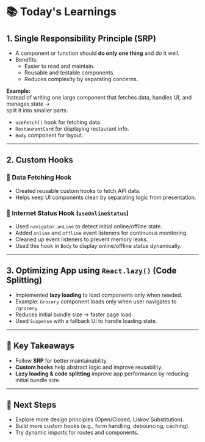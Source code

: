 # 📚 Today's Learnings

## 1. Single Responsibility Principle (SRP)
- A component or function should **do only one thing** and do it well.
- Benefits:
  - Easier to read and maintain.
  - Reusable and testable components.
  - Reduces complexity by separating concerns.

**Example:**  
Instead of writing one large component that fetches data, handles UI, and manages state →  
split it into smaller parts:  
- `useFetch()` hook for fetching data.  
- `RestaurantCard` for displaying restaurant info.  
- `Body` component for layout.

---

## 2. Custom Hooks
### 🔹 Data Fetching Hook
- Created reusable custom hooks to fetch API data.
- Helps keep UI components clean by separating logic from presentation.

### 🔹 Internet Status Hook (`useOnlineStatus`)
- Used `navigator.onLine` to detect initial online/offline state.
- Added `online` and `offline` event listeners for continuous monitoring.
- Cleaned up event listeners to prevent memory leaks.
- Used this hook in `Body` to display online/offline status dynamically.

---

## 3. Optimizing App using `React.lazy()` (Code Splitting)
- Implemented **lazy loading** to load components only when needed.
- Example: `Grocery` component loads only when user navigates to `/grocery`.
- Reduces initial bundle size → faster page load.
- Used `Suspense` with a fallback UI to handle loading state.

---

## 🚀 Key Takeaways
- Follow **SRP** for better maintainability.  
- **Custom hooks** help abstract logic and improve reusability.  
- **Lazy loading & code splitting** improve app performance by reducing initial bundle size.  

---

## 📌 Next Steps
- Explore more design principles (Open/Closed, Liskov Substitution).  
- Build more custom hooks (e.g., form handling, debouncing, caching).  
- Try dynamic imports for routes and components.  
